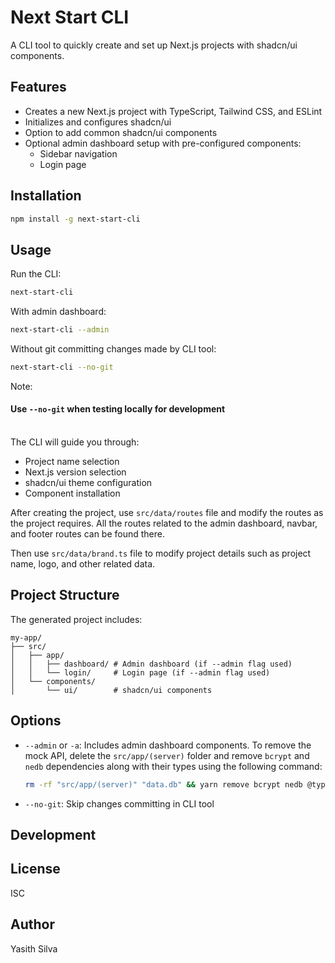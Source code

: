 # Next Start CLI

A CLI tool to quickly create and set up Next.js projects with shadcn/ui components.

## Features

- Creates a new Next.js project with TypeScript, Tailwind CSS, and ESLint
- Initializes and configures shadcn/ui
- Option to add common shadcn/ui components
- Optional admin dashboard setup with pre-configured components:
  - Sidebar navigation
  - Login page

## Installation

```sh
npm install -g next-start-cli
```

## Usage

Run the CLI:

```sh
next-start-cli
```

With admin dashboard:

```sh
next-start-cli --admin
```

Without git committing changes made by CLI tool:
```sh
next-start-cli --no-git
```
Note:
#### Use ```--no-git``` when testing locally for development

<br>
The CLI will guide you through:

- Project name selection
- Next.js version selection
- shadcn/ui theme configuration
- Component installation

After creating the project, use `src/data/routes` file and modify the routes as the project requires. All the routes related to the admin dashboard, navbar, and footer routes can be found there.

Then use `src/data/brand.ts` file to modify project details such as project name, logo, and other related data.

## Project Structure

The generated project includes:

```
my-app/
├── src/
│   ├── app/
│   │   ├── dashboard/ # Admin dashboard (if --admin flag used)
│   │   └── login/     # Login page (if --admin flag used)
│   └── components/
│       └── ui/        # shadcn/ui components
```

## Options

- `--admin` or `-a`: Includes admin dashboard components. To remove the mock API, delete the `src/app/(server)` folder and remove `bcrypt` and `nedb` dependencies along with their types using the following command:
  ```sh
  rm -rf "src/app/(server)" "data.db" && yarn remove bcrypt nedb @types/bcrypt @types/nedb
  ```

- `--no-git`: Skip changes committing in CLI tool

## Development

## License

ISC

## Author

Yasith Silva